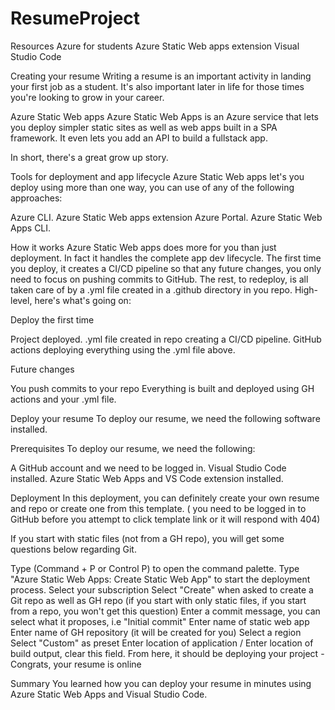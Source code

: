 # ResumeProject
Resources
Azure for students
Azure Static Web apps extension
Visual Studio Code
 
Creating your resume
Writing a resume is an important activity in landing your first job as a student. It's also important later in life for those times you're looking to grow in your career.

 
Azure Static Web apps
Azure Static Web Apps is an Azure service that lets you deploy simpler static sites as well as web apps built in a SPA framework. It even lets you add an API to build a fullstack app.

In short, there's a great grow up story.

 
Tools for deployment and app lifecycle
Azure Static Web apps let's you deploy using more than one way, you can use of any of the following approaches:

Azure CLI.
Azure Static Web apps extension
Azure Portal.
Azure Static Web Apps CLI.
 
How it works
Azure Static Web apps does more for you than just deployment. In fact it handles the complete app dev lifecycle. The first time you deploy, it creates a CI/CD pipeline so that any future changes, you only need to focus on pushing commits to GitHub. The rest, to redeploy, is all taken care of by a .yml file created in a .github directory in you repo. High-level, here's what's going on:

 

Deploy the first time

Project deployed.
.yml file created in repo creating a CI/CD pipeline.
GitHub actions deploying everything using the .yml file above.
 

Future changes

You push commits to your repo
Everything is built and deployed using GH actions and your .yml file.
 
Deploy your resume
To deploy our resume, we need the following software installed.

 
Prerequisites
To deploy our resume, we need the following:

A GitHub account and we need to be logged in.
Visual Studio Code installed.
Azure Static Web Apps and VS Code extension installed.
 
Deployment
In this deployment, you can definitely create your own resume and repo or create one from this template. ( you need to be logged in to GitHub before you attempt to click template link or it will respond with 404)

If you start with static files (not from a GH repo), you will get some questions below regarding Git.

Type (Command + P or Control P) to open the command palette.
Type "Azure Static Web Apps: Create Static Web App" to start the deployment process.
Select your subscription
Select "Create" when asked to create a Git repo as well as GH repo (if you start with only static files, if you start from a repo, you won't get this question)
Enter a commit message, you can select what it proposes, i.e "Initial commit"
Enter name of static web app
Enter name of GH repository (it will be created for you)
Select a region
Select "Custom" as preset
Enter location of application /
Enter location of build output, clear this field.
From here, it should be deploying your project - Congrats, your resume is online

 
Summary
You learned how you can deploy your resume in minutes using Azure Static Web Apps and Visual Studio Code.
